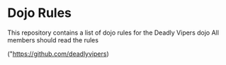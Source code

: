 Dojo Rules
==========

This repository contains a list of dojo rules for the Deadly Vipers dojo
All members should read the rules

("https://github.com/deadlyvipers)
